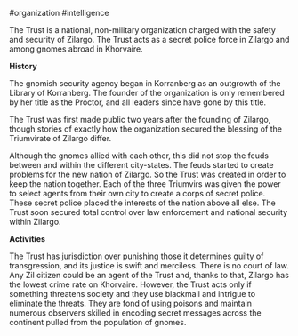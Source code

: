  #organization #intelligence

The Trust is a national, non-military organization charged with the safety and security of Zilargo. The Trust acts as a secret police force in Zilargo and among gnomes abroad in Khorvaire.

**History**

The gnomish security agency began in Korranberg as an outgrowth of the Library of Korranberg. The founder of the organization is only remembered by her title as the Proctor, and all leaders since have gone by this title.

The Trust was first made public two years after the founding of Zilargo, though stories of exactly how the organization secured the blessing of the Triumvirate of Zilargo differ.

Although the gnomes allied with each other, this did not stop the feuds between and within the different city-states. The feuds started to create problems for the new nation of Zilargo. So the Trust was created in order to keep the nation together. Each of the three Triumvirs was given the power to select agents from their own city to create a corps of secret police. These secret police placed the interests of the nation above all else. The Trust soon secured total control over law enforcement and national security within Zilargo.

**Activities**

The Trust has jurisdiction over punishing those it determines guilty of transgression, and its justice is swift and merciless. There is no court of law. Any Zil citizen could be an agent of the Trust and, thanks to that, Zilargo has the lowest crime rate on Khorvaire. However, the Trust acts only if something threatens society and they use blackmail and intrigue to eliminate the threats. They are fond of using poisons and maintain numerous observers skilled in encoding secret messages across the continent pulled from the population of gnomes.
